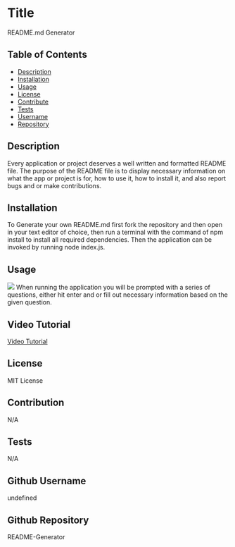 
  # Title
  README.md Generator

  ## Table of Contents
  - [Description](#description)
  - [Installation](#installation)
  - [Usage](#Usage)
  - [License](#License)
  - [Contribute](#Contribute)
  - [Tests](#Tests)
  - [Username](#Username)
  - [Repository](#Repository)

  ## Description
  Every application or project deserves a well written and formatted README file. The purpose of the README file is to display necessary information on what the app or project is for, how to use it, how to install it, and also report bugs and or make contributions.

  ## Installation
  To Generate your own README.md first fork the repository and then open in your text editor of choice, then run a terminal with the command of npm install to install all required dependencies. Then the application can be invoked by running node index.js.

  ## Usage
  ![](https://github.com/dannauu/README-Generator/blob/main/assets/images/readme-generator.gif)
  When running the application you will be prompted with a series of questions, either hit enter and or fill out necessary information based on the given question.

  ## Video Tutorial

  [Video Tutorial](https://drive.google.com/file/d/1_J-x2VAazeh-jsMqr7KskqtF82z4CDV7/view)

  ## License
  MIT License

  ## Contribution
  N/A

  ## Tests
  N/A

  ## Github Username
  undefined

  ## Github Repository
  README-Generator
  